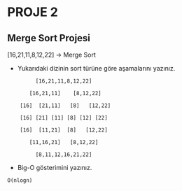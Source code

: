 # PROJE 2
## Merge Sort Projesi

[16,21,11,8,12,22] -> Merge Sort

* Yukarıdaki dizinin sort türüne göre aşamalarını yazınız.
```
         [16,21,11,8,12,22]

       [16,21,11]    [8,12,22]

    [16]  [21,11]   [8]   [12,22]

    [16] [21] [11] [8] [12] [22]

    [16]  [11,21]  [8]   [12,22]

       [11,16,21]   [8,12,22]

         [8,11,12,16,21,22]
```

* Big-O gösterimini yazınız.
```
O(nlogn)
```